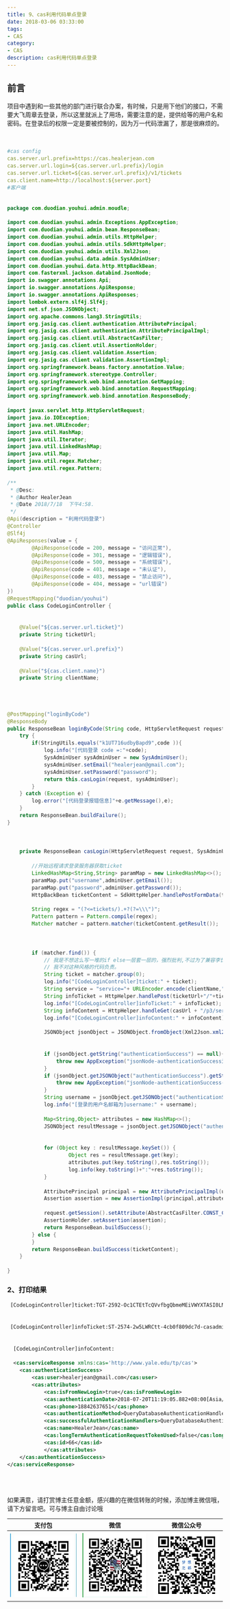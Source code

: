 ```yaml
---
title: 9、cas利用代码单点登录
date: 2018-03-06 03:33:00
tags: 
- CAS
category: 
- CAS
description: cas利用代码单点登录
---
```

<!-- image url 
https://raw.githubusercontent.com/HealerJean/HealerJean.github.io/master/blogImages
　　首行缩进
<font color="red">  </font>
-->

## 前言


项目中遇到和一些其他的部门进行联合办案，有时候，只是用下他们的接口，不需要大飞周章去登录，所以这里就派上了用场，需要注意的是，提供给等的用户名和密码。在登录后的权限一定是要被控制的，因为万一代码泄漏了，那是很麻烦的。



```yml


#cas config
cas.server.url.prefix=https://cas.healerjean.com
cas.server.url.login=${cas.server.url.prefix}/login
cas.server.url.ticket=${cas.server.url.prefix}/v1/tickets
cas.client.name=http://localhost:${server.port}
#客户端



```


```java
package com.duodian.youhui.admin.moudle;

import com.duodian.youhui.admin.Exceptions.AppException;
import com.duodian.youhui.admin.bean.ResponseBean;
import com.duodian.youhui.admin.utils.HttpHelper;
import com.duodian.youhui.admin.utils.SdkHttpHelper;
import com.duodian.youhui.admin.utils.Xml2Json;
import com.duodian.youhui.data.admin.SysAdminUser;
import com.duodian.youhui.data.http.HttpBackBean;
import com.fasterxml.jackson.databind.JsonNode;
import io.swagger.annotations.Api;
import io.swagger.annotations.ApiResponse;
import io.swagger.annotations.ApiResponses;
import lombok.extern.slf4j.Slf4j;
import net.sf.json.JSONObject;
import org.apache.commons.lang3.StringUtils;
import org.jasig.cas.client.authentication.AttributePrincipal;
import org.jasig.cas.client.authentication.AttributePrincipalImpl;
import org.jasig.cas.client.util.AbstractCasFilter;
import org.jasig.cas.client.util.AssertionHolder;
import org.jasig.cas.client.validation.Assertion;
import org.jasig.cas.client.validation.AssertionImpl;
import org.springframework.beans.factory.annotation.Value;
import org.springframework.stereotype.Controller;
import org.springframework.web.bind.annotation.GetMapping;
import org.springframework.web.bind.annotation.RequestMapping;
import org.springframework.web.bind.annotation.ResponseBody;

import javax.servlet.http.HttpServletRequest;
import java.io.IOException;
import java.net.URLEncoder;
import java.util.HashMap;
import java.util.Iterator;
import java.util.LinkedHashMap;
import java.util.Map;
import java.util.regex.Matcher;
import java.util.regex.Pattern;

/**
 * @Desc:
 * @Author HealerJean
 * @Date 2018/7/18  下午4:58.
 */
@Api(description = "利用代码登录")
@Controller
@Slf4j
@ApiResponses(value = {
        @ApiResponse(code = 200, message = "访问正常"),
        @ApiResponse(code = 301, message = "逻辑错误"),
        @ApiResponse(code = 500, message = "系统错误"),
        @ApiResponse(code = 401, message = "未认证"),
        @ApiResponse(code = 403, message = "禁止访问"),
        @ApiResponse(code = 404, message = "url错误")
})
@RequestMapping("duodian/youhui")
public class CodeLoginController {


    @Value("${cas.server.url.ticket}")
    private String ticketUrl;

    @Value("${cas.server.url.prefix}")
    private String casUrl;

    @Value("${cas.client.name}")
    private String clientName;




@PostMapping("loginByCode")
@ResponseBody
public ResponseBean loginByCode(String code, HttpServletRequest request){
    try {
        if(StringUtils.equals("k1UT716udbyBapd9",code )){
            log.info("[代码登录 code =:"+code);
            SysAdminUser sysAdminUser = new SysAdminUser();
            sysAdminUser.setEmail("healerjean@gmail.com");
            sysAdminUser.setPassword("password");
            return this.casLogin(request, sysAdminUser);
        }
    } catch (Exception e) {
        log.error("[代码登录报错信息]"+e.getMessage(),e);
    }
    return ResponseBean.buildFailure();
}



    private ResponseBean casLogin(HttpServletRequest request, SysAdminUser adminUser) throws IOException {

        //开始远程请求登录服务器获取ticket
        LinkedHashMap<String,String> paramMap = new LinkedHashMap<>();
        paramMap.put("username",adminUser.getEmail());
        paramMap.put("password",adminUser.getPassword());
        HttpBackBean ticketContent = SdkHttpHelper.handlePostFormData(ticketUrl, null, paramMap, SdkHttpHelper.OVERTIME);

        String regex = "(?<=tickets/).+?(?=\\\")";
        Pattern pattern = Pattern.compile(regex);
        Matcher matcher = pattern.matcher(ticketContent.getResult());



        if (matcher.find()) {
            // 我是不想这么写一堆的if else一层套一层的，强烈批判,不过为了兼容李世伟之前的代码写法，也只能写的这么丑了。
            // 我不对这种风格的代码负责。
            String ticket = matcher.group(0);
            log.info("[CodeLoginController]ticket:" + ticket);
            String service = "service="+ URLEncoder.encode(clientName,"UTF-8");
            String infoTicket = HttpHelper.handlePost(ticketUrl+"/"+ticket,service);
            log.info("[CodeLoginController]infoTicket:" + infoTicket);
            String infoContent = HttpHelper.handleGet(casUrl + "/p3/serviceValidate?service="+URLEncoder.encode(clientName,"UTF-8")+"&ticket="+infoTicket);
            log.info("[CodeLoginController]infoContent:" + infoContent);

            JSONObject jsonObject = JSONObject.fromObject(Xml2Json.xml2Json(infoContent));


            if (jsonObject.getString("authenticationSuccess") == null){
                throw new AppException("jsonNode-authenticationSuccess为空！");
            }
            if (jsonObject.getJSONObject("authenticationSuccess").getString("user") == null){
                throw new AppException("jsonNode-authenticationSuccess-user为空！");
            }
            String username = jsonObject.getJSONObject("authenticationSuccess").getString("user");
            log.info("[登录的用户名邮箱为]username:" + username);

            Map<String,Object> attributes = new HashMap<>();
            JSONObject resultMessage = jsonObject.getJSONObject("authenticationSuccess");


            for (Object key : resultMessage.keySet()) {
                    Object res = resultMessage.get(key);
                    attributes.put(key.toString(),res.toString());
                    log.info(key.toString()+":"+res.toString());
            }

            AttributePrincipal principal = new AttributePrincipalImpl(username,attributes);
            Assertion assertion = new AssertionImpl(principal,attributes);

            request.getSession().setAttribute(AbstractCasFilter.CONST_CAS_ASSERTION,assertion);
            AssertionHolder.setAssertion(assertion);
            return ResponseBean.buildSuccess();
        } else {
        }
        return ResponseBean.buildSuccess(ticketContent);
    }

}


```


### 2、打印结果

```xml
 [CodeLoginController]ticket:TGT-2592-Oc1CTEtTcQVvfbgQbmeMEiVWYXTASI0LNvMRODrg-4cb0f809dc7d-casadmin-casadmin-1
 
 
 [CodeLoginController]infoTicket:ST-2574-2w5LWRCtt-4cb0f809dc7d-casadmin-casadmin-1
 
 
  [CodeLoginController]infoContent:
  
  <cas:serviceResponse xmlns:cas='http://www.yale.edu/tp/cas'>
    <cas:authenticationSuccess>
        <cas:user>healerjean@gmail.com</cas:user>
        <cas:attributes>
            <cas:isFromNewLogin>true</cas:isFromNewLogin>
            <cas:authenticationDate>2018-07-20T11:19:05.882+08:00[Asia/Shanghai]</cas:authenticationDate>
            <cas:phone>18842637651</cas:phone>
            <cas:authenticationMethod>QueryDatabaseAuthenticationHandler</cas:authenticationMethod>
            <cas:successfulAuthenticationHandlers>QueryDatabaseAuthenticationHandler</cas:successfulAuthenticationHandlers>
            <cas:name>HealerJean</cas:name>
            <cas:longTermAuthenticationRequestTokenUsed>false</cas:longTermAuthenticationRequestTokenUsed>
            <cas:id>66</cas:id>
            </cas:attributes>
    </cas:authenticationSuccess>
</cas:serviceResponse>
```


<br/><br/><br/>
如果满意，请打赏博主任意金额，感兴趣的在微信转账的时候，添加博主微信哦， 请下方留言吧。可与博主自由讨论哦

|支付包 | 微信|微信公众号|
|:-------:|:-------:|:------:|
|![支付宝](https://raw.githubusercontent.com/HealerJean/HealerJean.github.io/master/assets/img/tctip/alpay.jpg) | ![微信](https://raw.githubusercontent.com/HealerJean/HealerJean.github.io/master/assets/img/tctip/weixin.jpg)|![微信公众号](https://raw.githubusercontent.com/HealerJean/HealerJean.github.io/master/assets/img/my/qrcode_for_gh_a23c07a2da9e_258.jpg)|




<!-- Gitalk 评论 start  -->

<link rel="stylesheet" href="https://unpkg.com/gitalk/dist/gitalk.css">
<script src="https://unpkg.com/gitalk@latest/dist/gitalk.min.js"></script> 
<div id="gitalk-container"></div>    
 <script type="text/javascript">
    var gitalk = new Gitalk({
		clientID: `1d164cd85549874d0e3a`,
		clientSecret: `527c3d223d1e6608953e835b547061037d140355`,
		repo: `HealerJean.github.io`,
		owner: 'HealerJean',
		admin: ['HealerJean'],
		id: 'VIBmRVI5fy7cMyxr',
    });
    gitalk.render('gitalk-container');
</script> 

<!-- Gitalk end -->

